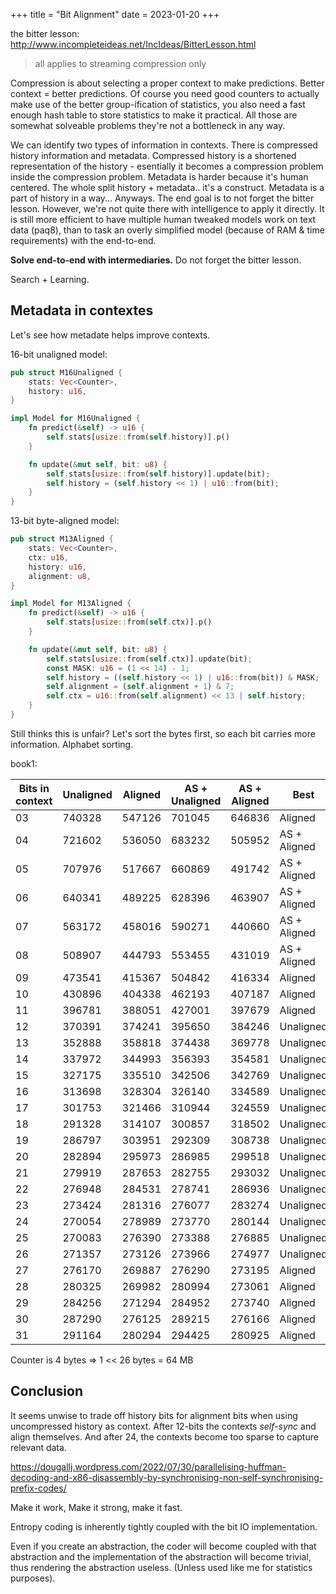 +++
title = "Bit Alignment"
date = 2023-01-20
+++

the bitter lesson: <http://www.incompleteideas.net/IncIdeas/BitterLesson.html>

> all applies to streaming compression only

Compression is about selecting a proper context to make predictions.
Better context = better predictions.
Of course you need good counters to actually make use of the better
group-ification of statistics, you also need a fast enough hash table to store
statistics to make it practical. All those are somewhat solveable problems
they're not a bottleneck in any way.

We can identify two types of information in contexts. There is compressed
history information and metadata.
Compressed history is a shortened representation of the history - esentially it
becomes a compression problem inside the compression problem. Metadata is harder
because it's human centered. The whole split history + metadata.. it's a
construct. Metadata is a part of history in a way...
Anyways. The end goal is to not forget the bitter lesson. However, we're not
quite there with intelligence to apply it directly. It is still more efficient
to have multiple human tweaked models work on text data (paq8), than to task an
overly simplified model (because of RAM & time requirements) with the end-to-end.

**Solve end-to-end with intermediaries.**
Do not forget the bitter lesson.

Search + Learning.

## Metadata in contextes

Let's see how metadate helps improve contexts.

16-bit unaligned model:

```rust
pub struct M16Unaligned {
    stats: Vec<Counter>,
    history: u16,
}

impl Model for M16Unaligned {
    fn predict(&self) -> u16 {
        self.stats[usize::from(self.history)].p()
    }

    fn update(&mut self, bit: u8) {
        self.stats[usize::from(self.history)].update(bit);
        self.history = (self.history << 1) | u16::from(bit);
    }
}
```

13-bit byte-aligned model:

```rust
pub struct M13Aligned {
    stats: Vec<Counter>,
    ctx: u16,
    history: u16,
    alignment: u8,
}

impl Model for M13Aligned {
    fn predict(&self) -> u16 {
        self.stats[usize::from(self.ctx)].p()
    }

    fn update(&mut self, bit: u8) {
        self.stats[usize::from(self.ctx)].update(bit);
        const MASK: u16 = (1 << 14) - 1;
        self.history = ((self.history << 1) | u16::from(bit)) & MASK;
        self.alignment = (self.alignment + 1) & 7;
        self.ctx = u16::from(self.alignment) << 13 | self.history;
    }
}
```

Still thinks this is unfair?
Let's sort the bytes first, so each bit carries more information.
Alphabet sorting.

book1:

| Bits in context | Unaligned | Aligned | AS + Unaligned | AS + Aligned | Best         |
| --------------- | --------- | ------- | -------------- | ------------ | ------------ |
| 03              | 740328    | 547126  | 701045         | 646836       | Aligned      |
| 04              | 721602    | 536050  | 683232         | 505952       | AS + Aligned |
| 05              | 707976    | 517667  | 660869         | 491742       | AS + Aligned |
| 06              | 640341    | 489225  | 628396         | 463907       | AS + Aligned |
| 07              | 563172    | 458016  | 590271         | 440660       | AS + Aligned |
| 08              | 508907    | 444793  | 553455         | 431019       | AS + Aligned |
| 09              | 473541    | 415367  | 504842         | 416334       | Aligned      |
| 10              | 430896    | 404338  | 462193         | 407187       | Aligned      |
| 11              | 396781    | 388051  | 427001         | 397679       | Aligned      |
| 12              | 370391    | 374241  | 395650         | 384246       | Unaligned    |
| 13              | 352888    | 358818  | 374438         | 369778       | Unaligned    |
| 14              | 337972    | 344993  | 356393         | 354581       | Unaligned    |
| 15              | 327175    | 335510  | 342506         | 342769       | Unaligned    |
| 16              | 313698    | 328304  | 326140         | 334589       | Unaligned    |
| 17              | 301753    | 321466  | 310944         | 324559       | Unaligned    |
| 18              | 291328    | 314107  | 300857         | 318502       | Unaligned    |
| 19              | 286797    | 303951  | 292309         | 308738       | Unaligned    |
| 20              | 282894    | 295973  | 286985         | 299518       | Unaligned    |
| 21              | 279919    | 287653  | 282755         | 293032       | Unaligned    |
| 22              | 276948    | 284531  | 278741         | 286936       | Unaligned    |
| 23              | 273424    | 281316  | 276077         | 283274       | Unaligned    |
| 24              | 270054    | 278989  | 273770         | 280144       | Unaligned    |
| 25              | 270083    | 276390  | 273388         | 276885       | Unaligned    |
| 26              | 271357    | 273126  | 273966         | 274977       | Unaligned    |
| 27              | 276170    | 269887  | 276290         | 273195       | Aligned      |
| 28              | 280325    | 269982  | 280994         | 273061       | Aligned      |
| 29              | 284256    | 271294  | 284952         | 273740       | Aligned      |
| 30              | 287290    | 276125  | 289215         | 276166       | Aligned      |
| 31              | 291164    | 280294  | 294425         | 280925       | Aligned      |

Counter is 4 bytes => 1 << 26 bytes = 64 MB

## Conclusion

It seems unwise to trade off history bits for alignment bits when using
uncompressed history as context. After 12-bits the contexts _self-sync_ and
align themselves. And after 24, the contexts become too sparse to capture
relevant data.

<https://dougallj.wordpress.com/2022/07/30/parallelising-huffman-decoding-and-x86-disassembly-by-synchronising-non-self-synchronising-prefix-codes/>

Make it work, Make it strong, make it fast.

Entropy coding is inherently tightly coupled with the bit IO implementation.

Even if you create an abstraction, the coder will become coupled with that
abstraction and the implementation of the abstraction will become trivial, thus
rendering the abstraction useless. (Unless used like me for statistics purposes).
